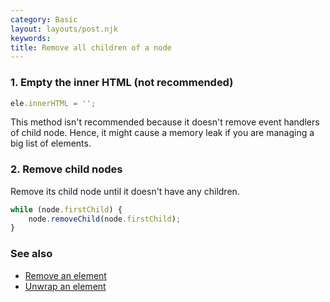 ```yaml
---
category: Basic
layout: layouts/post.njk
keywords:
title: Remove all children of a node
---
```


### 1. Empty the inner HTML (not recommended)

```js
ele.innerHTML = '';
```

This method isn't recommended because it doesn't remove event handlers of child node. Hence, it might cause a memory leak if you are managing a big list of elements.

### 2. Remove child nodes

Remove its child node until it doesn't have any children.

```js
while (node.firstChild) {
    node.removeChild(node.firstChild);
}
```

### See also

-   [Remove an element](/remove-an-element)
-   [Unwrap an element](/unwrap-an-element)
